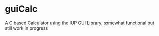 # guiCalc
A C based Calculator using the IUP GUI Library, somewhat functional but still work in progress
